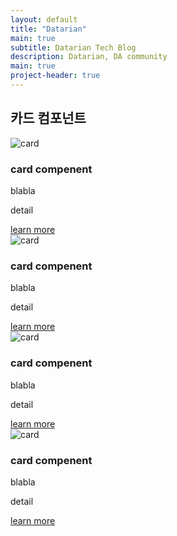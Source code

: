 ```yaml
---
layout: default
title: "Datarian"
main: true
subtitle: Datarian Tech Blog
description: Datarian, DA community
main: true
project-header: true
---
```


<!-- 
<h2 style="font-size:16px">👨‍💻 <strong>라이브 세션 강의실 미리보기</strong></h2>
<iframe src="https://www.youtube-nocookie.com/embed/yY_VXswaMB0?controls=0" title="백문이불여일타 SQL 캠프 라이브 세션 강의실 미리보기" width="100%" height=400></iframe> -->


<!-- <div class="col-md-4 mt20">
    <div class="mt10 recent">
      <h2>Recent articles</h2>
      <ul>
        <li>
        <div class="post-img">
      <img
        width="600"
        class="rounded"
        src="https://i9.ytimg.com/vi/c2aWHMmZXWU/maxresdefault.jpg?time=1642158900000&sqp=CLS2hY8G&rs=AOn4CLB8p-Z0LDNB5sZINpIJlUkK93vhCw"
        alt="Step 1. 채용공고 읽기"
      />
    </div>
          <p>
            <a href="https://youtu.be/c2aWHMmZXWU">Step 1. 채용공고 읽기</a
            >
            <!-- <small>&nbsp;&nbsp;{{ post.date | date_to_string }}</small>
          </p>
        </li>
      </ul>
    </div>

    <div class="mt10">
      <div
        class="fb-page"
        data-href="https://youtu.be/c2aWHMmZXWU"
        data-width="400"
        data-small-header="true"
        data-adapt-container-width="true"
        data-hide-cover="true"
        data-show-facepile="true"
      >
        <blockquote
          cite="https://youtu.be/c2aWHMmZXWU"
          class="fb-xfbml-parse-ignore"
        >
          <a href="https://youtu.be/c2aWHMmZXWU">Step 1. 채용공고 읽기</a>
        </blockquote>
      </div>
    </div>

    <br />
  </div> -->




<h2>카드 컴포넌트</h2>
<div class="flex_container">
    <article class="flex-item">
        <img src="https://i9.ytimg.com/vi/c2aWHMmZXWU/maxresdefault.jpg?time=1642158900000&sqp=CLS2hY8G&rs=AOn4CLB8p-Z0LDNB5sZINpIJlUkK93vhCw" alt="card">
        <div class="description">
            <h3>card compenent</h3>
            <p>blabla</p>
            <p class="here">detail</p>
            <a href="#" class="button">learn more</a>
        </div>
    </article> 
    <article class="flex-item">
        <img src="https://i9.ytimg.com/vi/c2aWHMmZXWU/maxresdefault.jpg?time=1642158900000&sqp=CLS2hY8G&rs=AOn4CLB8p-Z0LDNB5sZINpIJlUkK93vhCw" alt="card">
        <div class="description">
            <h3>card compenent</h3>
            <p>blabla</p>
            <p class="here">detail</p>
            <a href="#" class="button">learn more</a>
        </div>
    </article> 
    <article class="flex-item">
        <img src="https://i9.ytimg.com/vi/c2aWHMmZXWU/maxresdefault.jpg?time=1642158900000&sqp=CLS2hY8G&rs=AOn4CLB8p-Z0LDNB5sZINpIJlUkK93vhCw" alt="card">
        <div class="description">
            <h3>card compenent</h3>
            <p>blabla</p>
            <p class="here">detail</p>
            <a href="#" class="button">learn more</a>
        </div>
    </article> 
    <article class="flex-item">
        <img src="https://i9.ytimg.com/vi/c2aWHMmZXWU/maxresdefault.jpg?time=1642158900000&sqp=CLS2hY8G&rs=AOn4CLB8p-Z0LDNB5sZINpIJlUkK93vhCw" alt="card">
        <div class="description">
            <h3>card compenent</h3>
            <p>blabla</p>
            <p class="here">detail</p>
            <a href="#" class="button">learn more</a>
        </div>
    </article> 
</div>
